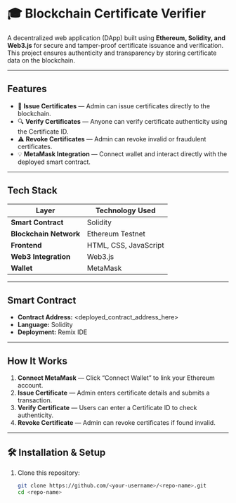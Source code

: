 # 🎓 Blockchain Certificate Verifier

A decentralized web application (DApp) built using **Ethereum, Solidity, and Web3.js** for secure and tamper-proof certificate issuance and verification.  
This project ensures authenticity and transparency by storing certificate data on the blockchain.

---

## Features

- 🧾 **Issue Certificates** — Admin can issue certificates directly to the blockchain.  
- 🔍 **Verify Certificates** — Anyone can verify certificate authenticity using the Certificate ID.  
- ⚠️ **Revoke Certificates** — Admin can revoke invalid or fraudulent certificates.  
- 💡 **MetaMask Integration** — Connect wallet and interact directly with the deployed smart contract.

---

## Tech Stack

| Layer | Technology Used |
|-------|-----------------|
| **Smart Contract** | Solidity |
| **Blockchain Network** | Ethereum Testnet |
| **Frontend** | HTML, CSS, JavaScript |
| **Web3 Integration** | Web3.js |
| **Wallet** | MetaMask |

---

## Smart Contract

- **Contract Address:** <deployed_contract_address_here>  
- **Language:** Solidity  
- **Deployment:** Remix IDE  

---

## How It Works

1. **Connect MetaMask** — Click “Connect Wallet” to link your Ethereum account.  
2. **Issue Certificate** — Admin enters certificate details and submits a transaction.  
3. **Verify Certificate** — Users can enter a Certificate ID to check authenticity.  
4. **Revoke Certificate** — Admin can revoke certificates if found invalid.

---

## 🛠 Installation & Setup

1. Clone this repository:
   ```bash
   git clone https://github.com/<your-username>/<repo-name>.git
   cd <repo-name>
